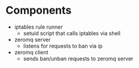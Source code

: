 # Components
- iptables rule runner
	- setuid script that calls iptables via shell
- zeromq server
	- listens for requests to ban via ip
- zeromq client
	- sends ban/unban requests to zeromq server
